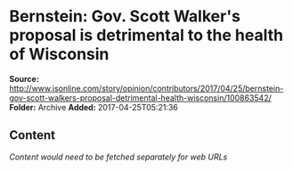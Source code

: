 # Bernstein: Gov. Scott Walker's proposal is detrimental to the health of Wisconsin

**Source:** http://www.jsonline.com/story/opinion/contributors/2017/04/25/bernstein-gov-scott-walkers-proposal-detrimental-health-wisconsin/100863542/
**Folder:** Archive
**Added:** 2017-04-25T05:21:36




## Content
*Content would need to be fetched separately for web URLs*
